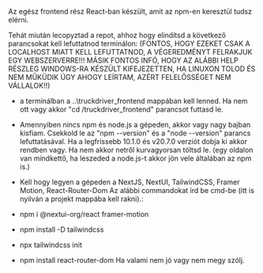 Az egész frontend rész React-ban készült, amit az npm-en keresztül tudsz elérni. 

Tehát miután lecopyztad a repot, ahhoz hogy elindítsd a következő parancsokat kell lefuttatnod terminálon:
(FONTOS, HOGY EZEKET CSAK A LOCALHOST MIATT KELL LEFUTTATNOD, A VÉGEREDMÉNYT FELRAKJUK EGY WEBSZERVERRE!!!
MÁSIK FONTOS INFÓ, HOGY AZ ALÁBBI HELP RÉSZLEG WINDOWS-RA KÉSZÜLT KIFEJEZETTEN, HA LINUXON TOLOD ÉS NEM MŰKÜDIK ÚGY AHOGY LEÍRTAM, AZÉRT FELELŐSSÉGET NEM VÁLLALOK!!)

- a terminálban a ..\truckdriver_frontend mappában kell lenned. Ha nem ott vagy akkor "cd /truckdriver_frontend" parancsot futtasd le.

- Amennyiben nincs npm és node.js a gépeden, akkor vagy nagy bajban kisfiam. Csekkold le az "npm --version" és a "node --version" parancs lefuttatásával. Ha a legfrissebb 10.1.0 és v20.7.0 verziót dobja ki akkor rendben vagy. Ha nem akkor netről kurvagyorsan töltsd le. (egy oldalon van mindkettő, ha leszeded a node.js-t akkor jön vele általában az npm is.)

- Kell hogy legyen a gépeden a NextJS, NextUI, TailwindCSS, Framer Motion, React-Router-Dom
Az alábbi commandokat írd be cmd-be (itt is nyilván a projekt mappába kell rakni).:
 - npm i @nextui-org/react framer-motion
 - npm install -D tailwindcss
 - npx tailwindcss init
 - npm install react-router-dom
Ha valami nem jó vagy nem megy szólj.
